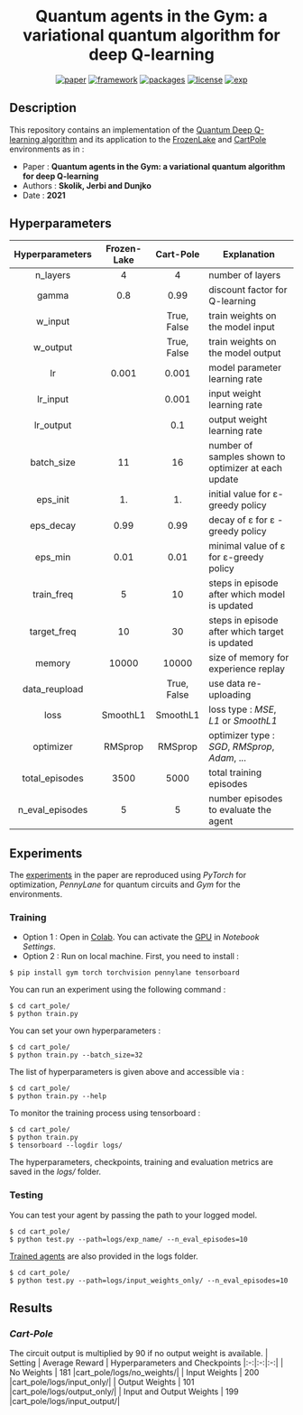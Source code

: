 <h1 align="center" style="margin-top: 0px;"> <b>Quantum agents in the Gym: a variational quantum algorithm for deep Q-learning</b></h1>
<div align="center" >

[![paper](https://img.shields.io/static/v1.svg?label=Paper&message=arXiv:2103.15084&color=b31b1b)](https://arxiv.org/abs/2103.15084)
[![framework](https://img.shields.io/static/v1.svg?label=Framework&message=PyTorch&color=ee4c2d)](https://pytorch.org)
[![packages](https://img.shields.io/static/v1.svg?label=Made%20with&message=PennyLane&color=649ea1)](https://pennylane.ai)
[![license](https://img.shields.io/static/v1.svg?label=License&message=GPL%20v3.0&color=green)](https://www.gnu.org/licenses/gpl-3.0.html)
[![exp](https://colab.research.google.com/assets/colab-badge.svg)](https://colab.research.google.com/github/qdevpsi3/qrl-dqn-gym/blob/main/cart_pole/colab_notebook.ipynb)
</div>

## **Description**
This repository contains an implementation of the <ins>Quantum Deep Q-learning algorithm</ins> and its application to the  <ins>FrozenLake</ins> and <ins>CartPole</ins> environments as in :

- Paper : **Quantum agents in the Gym: a variational quantum algorithm for deep Q-learning**
- Authors : **Skolik, Jerbi and Dunjko**
- Date : **2021**

## **Hyperparameters**
| Hyperparameters | Frozen-Lake | Cart-Pole | Explanation |
|:-:|:-:|:-:|-|
| n_layers | 4 | 4 | number of layers |
| gamma | 0.8 | 0.99 | discount factor for Q-learning |
| w_input |  | True, False | train weights on the model input |
| w_output |  | True, False | train weights on the model output |
| lr | 0.001 | 0.001 | model parameter learning rate |
| lr_input |  | 0.001 | input weight learning rate |
| lr_output |  | 0.1 | output weight learning rate |
| batch_size | 11 | 16 | number of samples shown to optimizer at each update |
| eps_init | 1. | 1. | initial value for ε-greedy policy |
| eps_decay | 0.99 | 0.99 | decay of ε for ε -greedy policy |
| eps_min | 0.01 | 0.01 | minimal value of ε for ε-greedy policy |
| train_freq | 5 | 10 | steps in episode after which model is updated |
| target_freq | 10 | 30 | steps in episode after which target is updated |
| memory | 10000 | 10000 | size of memory for experience replay |
| data_reupload |  | True, False | use data re-uploading |
| loss | SmoothL1 | SmoothL1 | loss type : *MSE*, *L1* or *SmoothL1*  |
| optimizer | RMSprop | RMSprop | optimizer type : *SGD*, *RMSprop*, *Adam*, ...  |
| total_episodes | 3500 | 5000 | total training episodes |
| n_eval_episodes | 5 | 5 | number episodes to evaluate the agent |


## **Experiments**
The <ins>experiments</ins> in the paper are reproduced using *PyTorch* for optimization, *PennyLane* for quantum circuits and *Gym* for the environments. 
### **Training**
- Option 1 : Open in [Colab](https://colab.research.google.com/github/qdevpsi3/qrl-dqn-gym/blob/main/cart_pole/colab_notebook.ipynb). You can activate the <ins>GPU</ins> in *Notebook Settings*.
- Option 2 : Run on local machine. First, you need to install :
```
$ pip install gym torch torchvision pennylane tensorboard
```
You can run an experiment using the following command :
```
$ cd cart_pole/
$ python train.py 
```
You can set your own hyperparameters : 
```
$ cd cart_pole/
$ python train.py --batch_size=32
```
The list of hyperparameters is given above and accessible via : 
```
$ cd cart_pole/
$ python train.py --help
```
To monitor the training process using tensorboard : 
```
$ cd cart_pole/
$ python train.py
$ tensorboard --logdir logs/
```
The hyperparameters, checkpoints, training and evaluation metrics are saved in the *logs/* folder.
### **Testing**
You can test your agent by passing the path to your logged model. 
```
$ cd cart_pole/
$ python test.py --path=logs/exp_name/ --n_eval_episodes=10
```
<ins>Trained agents</ins> are also provided in the logs folder. 
```
$ cd cart_pole/
$ python test.py --path=logs/input_weights_only/ --n_eval_episodes=10
```
## **Results**
### ***Cart-Pole*** 
The circuit output is multiplied by 90 if no output weight is available.
| Setting | Average Reward | Hyperparameters and Checkpoints
|:-:|:-:|:-:|
| No Weights | 181  |cart_pole/logs/no_weights/|
| Input Weights | 200  |cart_pole/logs/input_only/|
| Output Weights | 101 |cart_pole/logs/output_only/|
| Input and Output Weights | 199 |cart_pole/logs/input_output/|